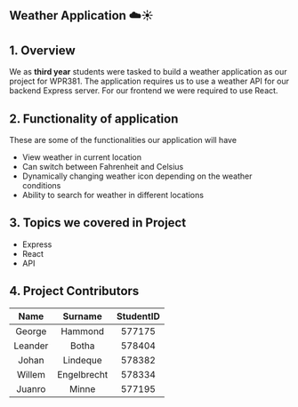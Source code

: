 ##  Weather Application :cloud::sunny:

## **1. Overview** 
We as **third year** students were tasked to build a weather application as our project for WPR381. The application requires us to use a 
weather API for our backend Express server. For our frontend we were required to use React. 

## **2. Functionality of application** 
These are some of the functionalities our application will have
- View weather in current location
- Can switch between Fahrenheit and Celsius
- Dynamically changing weather icon depending on the weather conditions
- Ability to search for weather in different locations 

## **3. Topics we covered in Project** 
- Express
- React
- API

## **4. Project Contributors**

|Name   |Surname     | StudentID|
|:-----:|:----------:|:--------:|
|George |Hammond     |577175    |
|Leander|Botha       |578404    |
|Johan  |Lindeque    |578382    |
|Willem |Engelbrecht |578334    |
|Juanro |Minne       |577195    |
